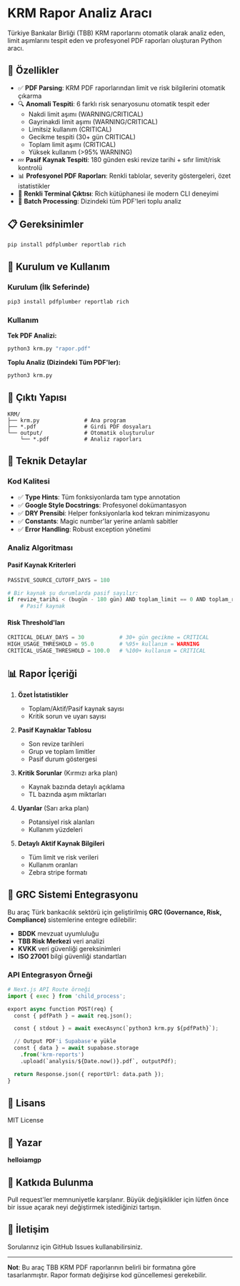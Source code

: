 # KRM Rapor Analiz Aracı

Türkiye Bankalar Birliği (TBB) KRM raporlarını otomatik olarak analiz eden, limit aşımlarını tespit eden ve profesyonel PDF raporları oluşturan Python aracı.

## 🎯 Özellikler

- ✅ **PDF Parsing**: KRM PDF raporlarından limit ve risk bilgilerini otomatik çıkarma
- 🔍 **Anomali Tespiti**: 6 farklı risk senaryosunu otomatik tespit eder
  - Nakdi limit aşımı (WARNING/CRITICAL)
  - Gayrinakdi limit aşımı (WARNING/CRITICAL)
  - Limitsiz kullanım (CRITICAL)
  - Gecikme tespiti (30+ gün CRITICAL)
  - Toplam limit aşımı (CRITICAL)
  - Yüksek kullanım (>95% WARNING)
- 💤 **Pasif Kaynak Tespiti**: 180 günden eski revize tarihi + sıfır limit/risk kontrolü
- 📊 **Profesyonel PDF Raporları**: Renkli tablolar, severity göstergeleri, özet istatistikler
- 🎨 **Renkli Terminal Çıktısı**: Rich kütüphanesi ile modern CLI deneyimi
- 🚀 **Batch Processing**: Dizindeki tüm PDF'leri toplu analiz

## 📋 Gereksinimler

```bash
pip install pdfplumber reportlab rich
```

## 🚀 Kurulum ve Kullanım

### Kurulum (İlk Seferinde)
```bash
pip3 install pdfplumber reportlab rich
```

### Kullanım

**Tek PDF Analizi:**
```bash
python3 krm.py "rapor.pdf"
```

**Toplu Analiz (Dizindeki Tüm PDF'ler):**
```bash
python3 krm.py
```

## 📂 Çıktı Yapısı

```
KRM/
├── krm.py              # Ana program
├── *.pdf               # Girdi PDF dosyaları
└── output/             # Otomatik oluşturulur
    └── *.pdf           # Analiz raporları
```

## 🔧 Teknik Detaylar

### Kod Kalitesi
- ✅ **Type Hints**: Tüm fonksiyonlarda tam type annotation
- ✅ **Google Style Docstrings**: Profesyonel dokümantasyon
- ✅ **DRY Prensibi**: Helper fonksiyonlarla kod tekrarı minimizasyonu
- ✅ **Constants**: Magic number'lar yerine anlamlı sabitler
- ✅ **Error Handling**: Robust exception yönetimi

### Analiz Algoritması

#### Pasif Kaynak Kriterleri
```python
PASSIVE_SOURCE_CUTOFF_DAYS = 180

# Bir kaynak şu durumlarda pasif sayılır:
if revize_tarihi < (bugün - 180 gün) AND toplam_limit == 0 AND toplam_risk == 0:
    # Pasif kaynak
```

#### Risk Threshold'ları
```python
CRITICAL_DELAY_DAYS = 30           # 30+ gün gecikme = CRITICAL
HIGH_USAGE_THRESHOLD = 95.0        # %95+ kullanım = WARNING
CRITICAL_USAGE_THRESHOLD = 100.0   # %100+ kullanım = CRITICAL
```

## 📊 Rapor İçeriği

1. **Özet İstatistikler**
   - Toplam/Aktif/Pasif kaynak sayısı
   - Kritik sorun ve uyarı sayısı

2. **Pasif Kaynaklar Tablosu**
   - Son revize tarihleri
   - Grup ve toplam limitler
   - Pasif durum göstergesi

3. **Kritik Sorunlar** (Kırmızı arka plan)
   - Kaynak bazında detaylı açıklama
   - TL bazında aşım miktarları

4. **Uyarılar** (Sarı arka plan)
   - Potansiyel risk alanları
   - Kullanım yüzdeleri

5. **Detaylı Aktif Kaynak Bilgileri**
   - Tüm limit ve risk verileri
   - Kullanım oranları
   - Zebra stripe formatı

## 🏦 GRC Sistemi Entegrasyonu

Bu araç Türk bankacılık sektörü için geliştirilmiş **GRC (Governance, Risk, Compliance)** sistemlerine entegre edilebilir:

- **BDDK** mevzuat uyumluluğu
- **TBB Risk Merkezi** veri analizi
- **KVKK** veri güvenliği gereksinimleri
- **ISO 27001** bilgi güvenliği standartları

### API Entegrasyon Örneği
```python
# Next.js API Route örneği
import { exec } from 'child_process';

export async function POST(req) {
  const { pdfPath } = await req.json();

  const { stdout } = await execAsync(`python3 krm.py ${pdfPath}`);

  // Output PDF'i Supabase'e yükle
  const { data } = await supabase.storage
    .from('krm-reports')
    .upload(`analysis/${Date.now()}.pdf`, outputPdf);

  return Response.json({ reportUrl: data.path });
}
```

## 📝 Lisans

MIT License

## 👤 Yazar

**helloiamgp**

## 🤝 Katkıda Bulunma

Pull request'ler memnuniyetle karşılanır. Büyük değişiklikler için lütfen önce bir issue açarak neyi değiştirmek istediğinizi tartışın.

## 📧 İletişim

Sorularınız için GitHub Issues kullanabilirsiniz.

---

**Not**: Bu araç TBB KRM PDF raporlarının belirli bir formatına göre tasarlanmıştır. Rapor formatı değişirse kod güncellemesi gerekebilir.
